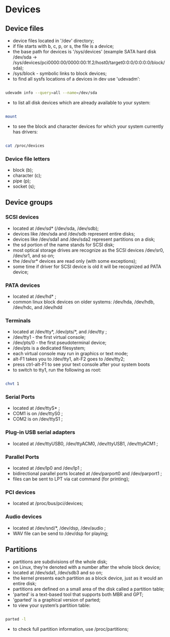 # Devices

## Device files

- device files located in '/dev' directory;
- if file starts with  b, c, p, or s, the file is a device;
- the base path for devices is '/sys/devices' (example SATA hard disk /dev/sda -> /sys/devices/pci0000:00/0000:00:1f.2/host0/target0:0:0/0:0:0:0/block/sda);
- /sys/block - symbolic links to block devices;
- to find all sysfs locations of a devices in dev use 'udevadm':

```bash

udevadm info --query=all --name=/dev/sda

```

- to list all disk devices which are already available to your system:

```bash

mount

```

- to see the block and character devices for which your system currently has drivers:

```bash

cat /proc/devices

```

### Device file letters

- block (b);
- character (c);
- pipe (p);
- socket (s);

## Device groups

### SCSI devices

- located at /dev/sd* (/dev/sda, /dev/sdb);
- devices like  /dev/sda and /dev/sdb represent entire disks;
- devices like /dev/sda1 and /dev/sda2 represent partitions on a disk;
- the sd portion of the name stands for SCSI disk;
- most optical storage drives are recognize as the SCSI devices /dev/sr0, /dev/sr1, and so on;
- the /dev/sr* devices are read only (with some exceptions);
- some time if driver for SCSI device is old it will be recognized ad PATA device;

### PATA devices

- located at /dev/hd* ;
- common linux block devices on older systems: /dev/hda, /dev/hdb, /dev/hdc, and /dev/hdd

### Terminals

- located at /dev/tty*, /dev/pts/*, and /dev/tty ;
- /dev/tty1 - the first virtual console;
- /dev/pts/0 - the first pseudoterminal device;
- /dev/pts is a dedicated filesystem;
- each virtual console may run in graphics or text mode;
- alt-F1 takes you to /dev/tty1, alt-F2 goes to /dev/tty2;
- press ctrl-alt-F1 to see your text console after your system boots
- to switch to tty1, run the following as root:

```bash

chvt 1

```

### Serial Ports

- located at /dev/ttyS* ;
- COM1 is on /dev/ttyS0 ;
- COM2 is on /dev/ttyS1 ;

### Plug-in USB serial adapters

- located at /dev/ttyUSB0, /dev/ttyACM0, /dev/ttyUSB1, /dev/ttyACM1 ;

### Parallel Ports

- located at /dev/lp0 and /dev/lp1 ;
- bidirectional parallel ports located at /dev/parport0 and /dev/parport1 ;
- files can be sent to LPT via cat command (for printing);

### PCI devices

- located at /proc/bus/pci/devices;

### Audio devices

- located at /dev/snd/*, /dev/dsp, /dev/audio ;
- WAV file can be send to /dev/dsp for playing;

## Partitions

- partitions are subdivisions of the whole disk;
- on Linux, they’re denoted with a number after the whole block device;
- located at /dev/sda1, /dev/sdb3 and so on;
- the kernel presents each partition as a block device, just as it would an entire disk;
- partitions are defined on a small area of the disk called a partition table;
- 'parted' is a text-based tool that supports both MBR and GPT;
- 'gparted' is a graphical version of parted;
- to view your system’s partition table:

```bash

parted -l

```

- to check full partition information, use /proc/partitions;
